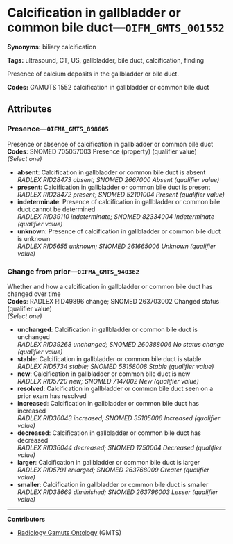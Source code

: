 # Calcification in gallbladder or common bile duct—`OIFM_GMTS_001552`

**Synonyms:** biliary calcification

**Tags:** ultrasound, CT, US, gallbladder, bile duct, calcification, finding

Presence of calcium deposits in the gallbladder or bile duct.

**Codes:** GAMUTS 1552 calcification in gallbladder or common bile duct

## Attributes

### Presence—`OIFMA_GMTS_898605`

Presence or absence of calcification in gallbladder or common bile duct  
**Codes**: SNOMED 705057003 Presence (property) (qualifier value)  
*(Select one)*

- **absent**: Calcification in gallbladder or common bile duct is absent  
_RADLEX RID28473 absent; SNOMED 2667000 Absent (qualifier value)_
- **present**: Calcification in gallbladder or common bile duct is present  
_RADLEX RID28472 present; SNOMED 52101004 Present (qualifier value)_
- **indeterminate**: Presence of calcification in gallbladder or common bile duct cannot be determined  
_RADLEX RID39110 indeterminate; SNOMED 82334004 Indeterminate (qualifier value)_
- **unknown**: Presence of calcification in gallbladder or common bile duct is unknown  
_RADLEX RID5655 unknown; SNOMED 261665006 Unknown (qualifier value)_

### Change from prior—`OIFMA_GMTS_940362`

Whether and how a calcification in gallbladder or common bile duct has changed over time  
**Codes**: RADLEX RID49896 change; SNOMED 263703002 Changed status (qualifier value)  
*(Select one)*

- **unchanged**: Calcification in gallbladder or common bile duct is unchanged  
_RADLEX RID39268 unchanged; SNOMED 260388006 No status change (qualifier value)_
- **stable**: Calcification in gallbladder or common bile duct is stable  
_RADLEX RID5734 stable; SNOMED 58158008 Stable (qualifier value)_
- **new**: Calcification in gallbladder or common bile duct is new  
_RADLEX RID5720 new; SNOMED 7147002 New (qualifier value)_
- **resolved**: Calcification in gallbladder or common bile duct seen on a prior exam has resolved  
- **increased**: Calcification in gallbladder or common bile duct has increased  
_RADLEX RID36043 increased; SNOMED 35105006 Increased (qualifier value)_
- **decreased**: Calcification in gallbladder or common bile duct has decreased  
_RADLEX RID36044 decreased; SNOMED 1250004 Decreased (qualifier value)_
- **larger**: Calcification in gallbladder or common bile duct is larger  
_RADLEX RID5791 enlarged; SNOMED 263768009 Greater (qualifier value)_
- **smaller**: Calcification in gallbladder or common bile duct is smaller  
_RADLEX RID38669 diminished; SNOMED 263796003 Lesser (qualifier value)_

---

**Contributors**

- [Radiology Gamuts Ontology](https://gamuts.net/) (GMTS)
